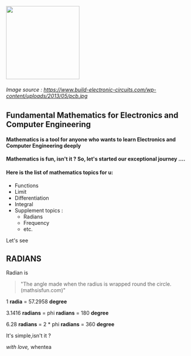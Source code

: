 
<img src="https://www.build-electronic-circuits.com/wp-content/uploads/2013/05/pcb.jpg" align ="center" width="200">

###### Image source : https://www.build-electronic-circuits.com/wp-content/uploads/2013/05/pcb.jpg

## Fundamental Mathematics for Electronics and Computer Engineering

#### Mathematics is a tool for anyone who wants to learn Electronics and Computer Engineering deeply

#### Mathematics is fun, isn't it ? So, let's started our exceptional journey ....

#### Here is the list of mathematics topics for u:

* Functions
* Limit
* Differentiation
* Integral
* Supplement topics :
	* Radians
	* Frequency
	* etc.


Let's see
## RADIANS

Radian is
> "The angle made when the radius is wrapped round the circle. (mathsisfun.com)"

1 **radia** = 57.2958 **degree**

3.1416 **radians** = phi **radians** = 180 **degree**

6.28 **radians** = 2 * phi **radians** = 360 **degree**

It's simple,isn't it ?




_with love,_ whentea
